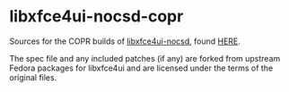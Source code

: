 libxfce4ui-nocsd-copr
=====================
Sources for the COPR builds of [libxfce4ui-nocsd](https://github.com/Xfce-Classic/libxfce4ui-nocsd),
found [HERE](https://copr.fedorainfracloud.org/coprs/shawnanastasio/libxfce4ui-nocsd/).

The spec file and any included patches (if any) are forked from upstream Fedora packages for libxfce4ui and are licensed
under the terms of the original files.
